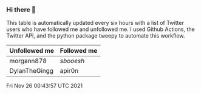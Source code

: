 ### Hi there 👋

This table is automatically updated every six hours with a list of Twitter users who have followed me and unfollowed me. I used Github Actions, the Twitter API, and the python package tweepy to automate this workflow.

| Unfollowed me |  Followed me |
| --- | --- |
|morgann878|_sbooesh_|
|DylanTheGingg|apir0n|
Fri Nov 26 00:43:57 UTC 2021
